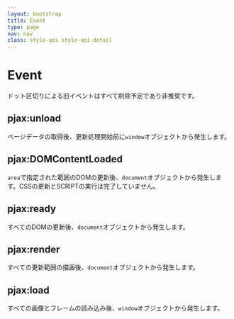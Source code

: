 ```yaml
---
layout: bootstrap
title: Event
type: page
nav: nav
class: style-api style-api-detail
---
```


# Event
ドット区切りによる旧イベントはすべて削除予定であり非推奨です。

## pjax:unload
ページデータの取得後、更新処理開始前に`window`オブジェクトから発生します。

## pjax:DOMContentLoaded
`area`で指定された範囲のDOMの更新後、`document`オブジェクトから発生します。CSSの更新とSCRIPTの実行は完了していません。

## pjax:ready
すべてのDOMの更新後、`document`オブジェクトから発生します。

## pjax:render
すべての更新範囲の描画後、`document`オブジェクトから発生します。

## pjax:load
すべての画像とフレームの読み込み後、`window`オブジェクトから発生します。
